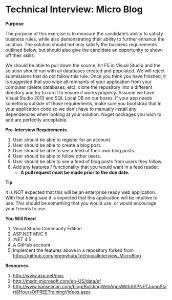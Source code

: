 Technical Interview: Micro Blog
=============================
**Purpose**

The purpose of this exercise is to measure the candidate’s ability to satisfy business rules, while also demonstrating their ability to further enhance the solution. The solution should not only satisfy the business requirements outlined below, but should also give the candidate an opportunity to show-off their skills.

We should be able to pull down the source, hit F5 in Visual Studio and the solution should run with all databases created and populated. We will reject submissions that do not follow this rule. Once you think you have finished, it is suggested that you wipe all remnants of your application from your computer (delete databases, etc), clone the repository into a different directory and try to run it to ensure it works properly.  Assume we have Visual Studio 2013 and SQL Local DB on our boxes. If your app needs something outside of those requirements, make sure you bootstrap that in your application code so we don't have to manually install any dependencies when looking at your solution. Nuget packages you wish to add are perfectly acceptable.

**Pre-Interview Requirements**

1. User should be able to register for an account.
2. User should be able to create a blog post.
3. User should be able to see a feed of their own blog posts.
4. User should be able to follow other users.
5. User should be able to see a feed of blog posts from users they follow.
6. Add any features / functionality that you would want in a feed reader.
    + **A pull request must be made prior to the due date.**

**Tip**

It is NOT expected that this will be an enterprise ready web application. With that being said it is expected that this application will be intuitive to use. This should be something that you would use, or would encourage your friends to use.

**You Will Need**

1. Visual Studio Community Edition
2. ASP.NET MVC 5
3. .NET 4.5
4. A GitHub account
5. Implement the features above in a repository forked from https://github.com/jeremyhub/TechnicalInterview_MicroBlog

**Resources**

1.	http://www.asp.net/mvc
2.	http://msdn.microsoft.com/en-US/data/ef
3.	http://www.hanselman.com/blog/BuildingWebAppsWithASPNETJumpStart8HoursOfFREETrainingVideos.aspx